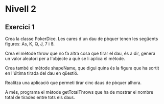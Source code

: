 # Nivell 2
## Exercici 1
Crea la classe PokerDice. Les cares d'un dau de pòquer tenen les següents figures: As, K, Q, J, 7 i 8.

Crea el mètode throw que no fa altra cosa que tirar el dau, és a dir, genera un valor aleatori per a l'objecte a què se li aplica el mètode.

Crea també el mètode shapeName, que digui quina és la figura que ha sortit en l'última tirada del dau en qüestió.

Realitza una aplicació que permeti tirar cinc daus de pòquer alhora.

A més, programa el mètode getTotalThrows que ha de mostrar el nombre total de tirades entre tots els daus.
